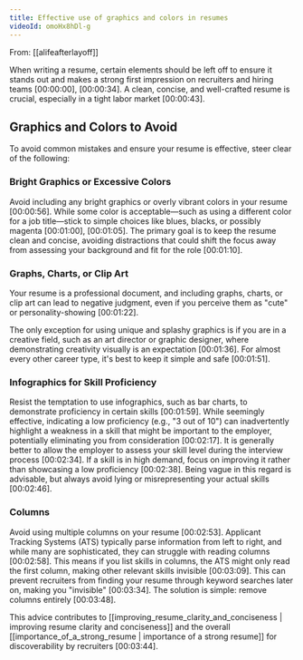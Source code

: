 ```yaml
---
title: Effective use of graphics and colors in resumes
videoId: omoHx8hDl-g
---
```


From: [[alifeafterlayoff]] <br/> 

When writing a resume, certain elements should be left off to ensure it stands out and makes a strong first impression on recruiters and hiring teams <a class="yt-timestamp" data-t="00:00:00">[00:00:00]</a>, <a class="yt-timestamp" data-t="00:00:34">[00:00:34]</a>. A clean, concise, and well-crafted resume is crucial, especially in a tight labor market <a class="yt-timestamp" data-t="00:00:43">[00:00:43]</a>.

## Graphics and Colors to Avoid

To avoid common mistakes and ensure your resume is effective, steer clear of the following:

### Bright Graphics or Excessive Colors
Avoid including any bright graphics or overly vibrant colors in your resume <a class="yt-timestamp" data-t="00:00:56">[00:00:56]</a>. While some color is acceptable—such as using a different color for a job title—stick to simple choices like blues, blacks, or possibly magenta <a class="yt-timestamp" data-t="00:01:00">[00:01:00]</a>, <a class="yt-timestamp" data-t="00:01:05">[00:01:05]</a>. The primary goal is to keep the resume clean and concise, avoiding distractions that could shift the focus away from assessing your background and fit for the role <a class="yt-timestamp" data-t="00:01:10">[00:01:10]</a>.

### Graphs, Charts, or Clip Art
Your resume is a professional document, and including graphs, charts, or clip art can lead to negative judgment, even if you perceive them as "cute" or personality-showing <a class="yt-timestamp" data-t="00:01:22">[00:01:22]</a>.

The only exception for using unique and splashy graphics is if you are in a creative field, such as an art director or graphic designer, where demonstrating creativity visually is an expectation <a class="yt-timestamp" data-t="00:01:36">[00:01:36]</a>. For almost every other career type, it's best to keep it simple and safe <a class="yt-timestamp" data-t="00:01:51">[00:01:51]</a>.

### Infographics for Skill Proficiency
Resist the temptation to use infographics, such as bar charts, to demonstrate proficiency in certain skills <a class="yt-timestamp" data-t="00:01:59">[00:01:59]</a>. While seemingly effective, indicating a low proficiency (e.g., "3 out of 10") can inadvertently highlight a weakness in a skill that might be important to the employer, potentially eliminating you from consideration <a class="yt-timestamp" data-t="00:02:17">[00:02:17]</a>. It is generally better to allow the employer to assess your skill level during the interview process <a class="yt-timestamp" data-t="00:02:34">[00:02:34]</a>. If a skill is in high demand, focus on improving it rather than showcasing a low proficiency <a class="yt-timestamp" data-t="00:02:38">[00:02:38]</a>. Being vague in this regard is advisable, but always avoid lying or misrepresenting your actual skills <a class="yt-timestamp" data-t="00:02:46">[00:02:46]</a>.

### Columns
Avoid using multiple columns on your resume <a class="yt-timestamp" data-t="00:02:53">[00:02:53]</a>. Applicant Tracking Systems (ATS) typically parse information from left to right, and while many are sophisticated, they can struggle with reading columns <a class="yt-timestamp" data-t="00:02:58">[00:02:58]</a>. This means if you list skills in columns, the ATS might only read the first column, making other relevant skills invisible <a class="yt-timestamp" data-t="00:03:09">[00:03:09]</a>. This can prevent recruiters from finding your resume through keyword searches later on, making you "invisible" <a class="yt-timestamp" data-t="00:03:34">[00:03:34]</a>. The solution is simple: remove columns entirely <a class="yt-timestamp" data-t="00:03:48">[00:03:48]</a>.

This advice contributes to [[improving_resume_clarity_and_conciseness | improving resume clarity and conciseness]] and the overall [[importance_of_a_strong_resume | importance of a strong resume]] for discoverability by recruiters <a class="yt-timestamp" data-t="00:03:44">[00:03:44]</a>.